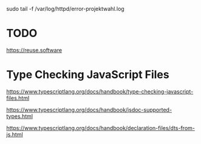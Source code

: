 sudo tail -f /var/log/httpd/error-projektwahl.log

# TODO

https://reuse.software

# Type Checking JavaScript Files

https://www.typescriptlang.org/docs/handbook/type-checking-javascript-files.html

https://www.typescriptlang.org/docs/handbook/jsdoc-supported-types.html

https://www.typescriptlang.org/docs/handbook/declaration-files/dts-from-js.html
